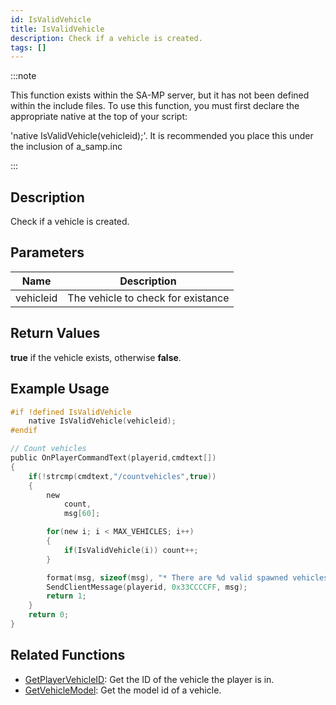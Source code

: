 ```yaml
---
id: IsValidVehicle
title: IsValidVehicle
description: Check if a vehicle is created.
tags: []
---
```


:::note

This function exists within the SA-MP server, but it has not been defined within the include files. To use this function, you must first declare the appropriate native at the top of your script:

'native IsValidVehicle(vehicleid);'. It is recommended you place this under the inclusion of a_samp.inc

:::

## Description

Check if a vehicle is created.

## Parameters

|Name       |Description
|-          |-
|vehicleid  |The vehicle to check for existance

## Return Values

**true** if the vehicle exists, otherwise **false**.

## Example Usage

```c
#if !defined IsValidVehicle
    native IsValidVehicle(vehicleid);
#endif

// Count vehicles
public OnPlayerCommandText(playerid,cmdtext[])
{
    if(!strcmp(cmdtext,"/countvehicles",true))
    {
        new
            count,
            msg[60];

        for(new i; i < MAX_VEHICLES; i++)
        {
            if(IsValidVehicle(i)) count++;
        }

        format(msg, sizeof(msg), "* There are %d valid spawned vehicles on this server.", count);
        SendClientMessage(playerid, 0x33CCCCFF, msg);
        return 1;
    }
    return 0;
}
```

## Related Functions

* [GetPlayerVehicleID](../functions/GetPlayerVehicleID): Get the ID of the vehicle the player is in.
* [GetVehicleModel](../functions/GetVehicleModel): Get the model id of a vehicle.

